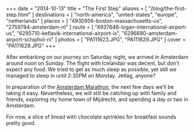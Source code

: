 +++
date    = "2014-10-13"
title   = "The First Step"
aliases = [ "/blog/the-first-step.html" ]
destinations = [ "north-america", "united-states", "europe", "netherlands" ]
places  = [ "4930956-boston-massachusetts-us", "2759794-amsterdam-nl" ]
route   = [
  "4937646-logan-international-airport-us",
  "6295710-keflavik-international-airport-is",
  "6296680-amsterdam-airport-schiphol-nl"
]
photos = [ "PA111623.JPG", "PA111629.JPG" ]
cover  = "PA111629.JPG"
+++

After embarking on our journey on Saturday night, we arrived in Amsterdam around noon on Sunday. The flight with Icelandair was decent, but don’t expect any food. We tried to get as much sleep as possible, yet still we managed to sleep in until 2:30PM on Monday. Jetlag, anyone?

<!--more-->
In preparation of the [Amsterdam Marathon](http://www.tcsamsterdammarathon.nl/en/), the next few days we’ll be taking it easy. Nevertheless, we will still be catching up with family and friends, exploring my home town of Mijdrecht, and spending a day or two in Amsterdam.

For now, a slice of bread with chocolate sprinkles for breakfast sounds pretty good.